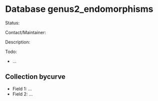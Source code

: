 # Database genus2_endomorphisms

Status:

Contact/Maintainer:

Description:

Todo:
* ...


## Collection bycurve
* Field 1: ...
* Field 2: ...

